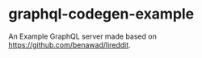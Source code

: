 # graphql-codegen-example

An Example GraphQL server made based on https://github.com/benawad/lireddit.
